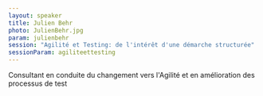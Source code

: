 ```yaml
---
layout: speaker
title: Julien Behr
photo: JulienBehr.jpg
param: julienbehr
session: "Agilité et Testing: de l'intérêt d'une démarche structurée"
sessionParam: agiliteettesting
---
```


Consultant en conduite du changement vers l'Agilité et en amélioration des processus de test